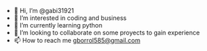 - 👋 Hi, I’m @gabi31921
- 👀 I’m interested in coding and business
- 🌱 I’m currently learning python
- 💞️ I’m looking to collaborate on some proyects to gain experience
- 📫 How to reach me gborrol585@gmail.com 

<!---
gabi31921/gabi31921 is a ✨ special ✨ repository because its `README.md` (this file) appears on your GitHub profile.
You can click the Preview link to take a look at your changes.
--->

